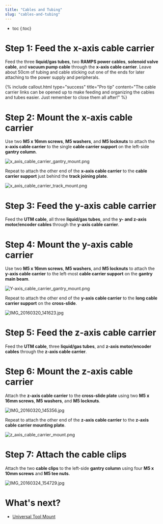 ```yaml
---
title: "Cables and Tubing"
slug: "cables-and-tubing"
---
```


* toc
{:toc}

# Step 1: Feed the x-axis cable carrier
Feed the three **liquid/gas tubes**, two **RAMPS power cables**, **solenoid valve cable**, and **vacuum pump cable** through the **x-axis cable carrier**. Leave about 50cm of tubing and cable sticking out one of the ends for later attaching to the power supply and peripherals.




{%
include callout.html
type="success"
title="Pro tip"
content="The cable carrier links can be opened up to make feeding and organizing the cables and tubes easier. Just remember to close them all after!"
%}




# Step 2: Mount the x-axis cable carrier
Use two **M5 x 16mm screws**, **M5 washers**, and **M5 locknuts** to attach the **x-axis cable carrier** to the single **cable carrier support** on the left-side **gantry column**.

![x_axis_cable_carrier_gantry_mount.png](x_axis_cable_carrier_gantry_mount.png)

Repeat to attach the other end of the **x-axis cable carrier** to the **cable carrier support** just behind the **track joining plate**.

![x_axis_cable_carrier_track_mount.png](x_axis_cable_carrier_track_mount.png)

# Step 3: Feed the y-axis cable carrier
Feed the **UTM cable**, all three **liquid/gas tubes**, and the **y- and z-axis motor/encoder cables** through the **y-axis cable carrier**.


# Step 4: Mount the y-axis cable carrier
Use two **M5 x 16mm screws**, **M5 washers**, and **M5 locknuts** to attach the **y-axis cable carrier** to the left-most **cable carrier support** on the **gantry main beam**.

![Y-axis_cable_carrier_gantry_mount.png](Y-axis_cable_carrier_gantry_mount.png)

Repeat to attach the other end of the **y-axis cable carrier** to the **long cable carrier support** on the **cross-slide**.

![IMG_20160320_141623.jpg](IMG_20160320_141623.jpg)

# Step 5: Feed the z-axis cable carrier
Feed the **UTM cable**, three **liquid/gas tubes**, and **z-axis motor/encoder cables** through the **z-axis cable carrier**.

# Step 6: Mount the z-axis cable carrier
Attach the **z-axis cable carrier** to the **cross-slide plate** using two **M5 x 16mm screws**, **M5 washers**, and **M5 locknuts**.

![IMG_20160320_145356.jpg](IMG_20160320_145356.jpg)

Repeat to attach the other end of the **z-axis cable carrier** to the **z-axis cable carrier mounting plate**.

![z_axis_cable_carrier_mount.png](z_axis_cable_carrier_mount.png)

# Step 7: Attach the cable clips
Attach the two **cable clips** to the left-side **gantry column** using four **M5 x 10mm screws** and **M5 tee nuts**.

![IMG_20160324_154729.jpg](IMG_20160324_154729.jpg)


# What's next?

 * [Universal Tool Mount](../FarmBot-Genesis-V1.1/universal-tool-mount.md)
